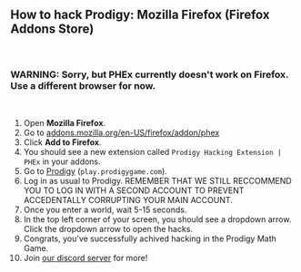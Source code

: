 ## How to hack Prodigy: Mozilla Firefox (Firefox Addons Store)

<br>

### WARNING: Sorry, but PHEx currently doesn't work on Firefox. Use a different browser for now.


<br>


1. Open **Mozilla Firefox**.
2. Go to [addons.mozilla.org/en-US/firefox/addon/phex](https://addons.mozilla.org/en-US/firefox/addon/phex/)
3. Click **Add to Firefox**.
4. You should see a new extension called `Prodigy Hacking Extension | PHEx` in your addons.
5. Go to [Prodigy](https://play.prodigygame.com) (``play.prodigygame.com``).
6. Log in as usual to Prodigy. REMEMBER THAT WE STILL RECCOMMEND YOU TO LOG IN WITH A SECOND ACCOUNT TO PREVENT ACCEDENTALLY CORRUPTING YOUR MAIN ACCOUNT.
7. Once you enter a world, wait 5-15 seconds.
8. In the top left corner of your screen, you should see a dropdown arrow. Click the dropdown arrow to open the hacks.
9. Congrats, you've successfully achived hacking in the Prodigy Math Game.
10. Join [our discord server](https://dsc.gg/ProdigyPNP) for more!
